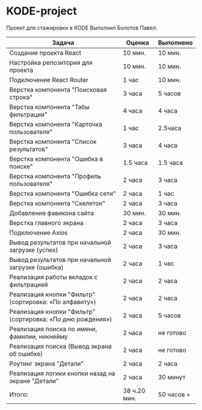 # KODE-project

Проект для стажировки в KODE 
Выполнил Болотов Павел.

| Задача                                                     | Оценка       | Выполнено  |
| ---------------------------------------------------------- | ------------ | ---------- |
| Создание проекта React                                     | 10 мин.      | 10 мин.    |
| Настройка репозитория для проекта                          | 10 мин.      | 10 мин.    |
| Подключение React Router                                   | 1 час        | 10 мин.    |
| Верстка компонента "Поисковая строка"                      | 3 часа       | 5 часов    |
| Верстка компонента "Табы фильтрации"                       | 4 часа       | 4 часа     |
| Верстка компонента "Карточка пользователя"                 | 1 час        | 2.5часа    |
| Верстка компонента "Список результатов"                    | 3 часа       | 4 часа     |
| Верстка компонента "Ошибка в поиске"                       | 1.5 часа     | 1.5 часа   |
| Верстка компонента "Профиль пользователя"                  | 2 часа       | 3 часа     |
| Верстка компонента "Ошибка сети"                           | 2 часа       | 1 час      |
| Верстка компонента "Скелетон"                              | 2 часа       | 3 часа     |
| Добавление фавикона сайта                                  | 30 мин.      | 30 мин.    |
| Верстка главного экрана                                    | 2 часа       | 3 часа     |
| Подключение Axios                                          | 2 часа       | 30 мин.    |
| Вывод результатов при начальной загрузке (успех)           | 2 часа       | 3 часа     |
| Вывод результатов при начальной загрузке (ошибка)          | 2 часа       | 1 час      |
| Реализация работы вкладок с фильтрацией                    | 2 часа       | 2 часа     |
| Реализация кнопки "Фильтр" (сортировка: «По алфавиту»)     | 2 часа       | 2 часа     |
| Реализация кнопки "Фильтр" (сортировка: «По дню рождения») | 2 часа       | 5 часов    |
| Реализация поиска по имени, фамилии, никнейму              | 2 часа       | не готово  |
| Реализация поиска (Вывод экрана об ошибке)                 | 2 часа       | не готово  |
| Роутинг экрана "Детали"                                    | 2 часа       | 2 часа     |
| Реализация логики кнопки назад на экране "Детали"          | 2 часа       | 30 минут   |
| Итого:                                                     | 38 ч.20 мин. | 50 часов + |
